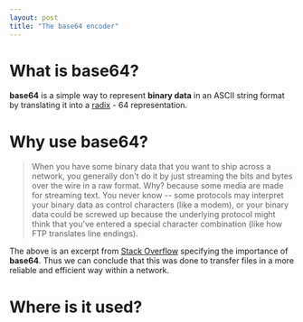 ```yaml
---
layout: post
title: "The base64 encoder"
---
```


# What is **base64**?
**base64** is a simple way to represent **binary data** in an ASCII string format
by translating it into a [radix](https://en.wikipedia.org/wiki/Radix) - 64
representation.

# Why use **base64**?
> When you have some binary data that you want to ship across a network, you
> generally don't do it by just streaming the bits and bytes over the wire in a
> raw format. Why? because some media are made for streaming text. You never know
> -- some protocols may interpret your binary data as control characters (like a
> modem), or your binary data could be screwed up because the underlying protocol
> might think that you've entered a special character combination (like how FTP
> translates line endings).

The above is an excerpt from
[Stack Overflow](https://stackoverflow.com/questions/201479/what-is-base-64-encoding-used-for#201510)
specifying the importance of **base64**. Thus we can conclude that this was done
to transfer files in a more reliable and efficient way within a network.

# Where is it used?
